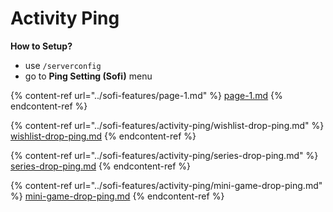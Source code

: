 # Activity Ping

**How to Setup?**

* use `/serverconfig`
* go to **Ping Setting (Sofi)** menu

{% content-ref url="../sofi-features/page-1.md" %}
[page-1.md](../sofi-features/page-1.md)
{% endcontent-ref %}

{% content-ref url="../sofi-features/activity-ping/wishlist-drop-ping.md" %}
[wishlist-drop-ping.md](../sofi-features/activity-ping/wishlist-drop-ping.md)
{% endcontent-ref %}

{% content-ref url="../sofi-features/activity-ping/series-drop-ping.md" %}
[series-drop-ping.md](../sofi-features/activity-ping/series-drop-ping.md)
{% endcontent-ref %}

{% content-ref url="../sofi-features/activity-ping/mini-game-drop-ping.md" %}
[mini-game-drop-ping.md](../sofi-features/activity-ping/mini-game-drop-ping.md)
{% endcontent-ref %}
